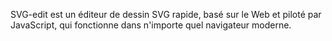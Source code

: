 SVG-edit est un éditeur de dessin SVG rapide, basé sur le Web et piloté par JavaScript, qui fonctionne dans n'importe quel navigateur moderne.

